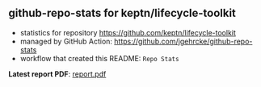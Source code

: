 ## github-repo-stats for keptn/lifecycle-toolkit

- statistics for repository https://github.com/keptn/lifecycle-toolkit
- managed by GitHub Action: https://github.com/jgehrcke/github-repo-stats
- workflow that created this README: `Repo Stats`

**Latest report PDF**: [report.pdf](https://github.com/keptn/lifecycle-toolkit/raw/github-repo-stats/keptn/lifecycle-toolkit/latest-report/report.pdf)

